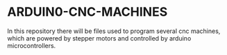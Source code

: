 # ARDUIN0-CNC-MACHINES
In this repository there will be files used to program several cnc machines, 
which are powered by stepper motors and controlled by arduino microcontrollers.